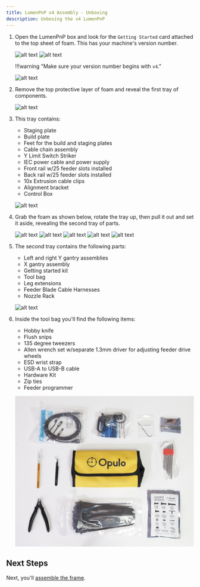 ```yaml
---
title: LumenPnP v4 Assembly - Unboxing
description: Unboxing the v4 LumenPnP
---
```


1. Open the LumenPnP box and look for the `Getting Started` card attached to the top sheet of foam. This has your machine's version number.

    ![alt text](img/IMG_2702.JPG)
    ![alt text](img/IMG_2710.JPG)

    !!!warning "Make sure your version number begins with `v4`."

    ![alt text](img/IMG_2713.JPG)

2. Remove the top protective layer of foam and reveal the first tray of components.

    ![alt text](img/IMG_2714.JPG)

3. This tray contains:
    * Staging plate
    * Build plate
    * Feet for the build and staging plates
    * Cable chain assembly
    * Y Limit Switch Striker
    * IEC power cable and power supply
    * Front rail w/25 feeder slots installed
    * Back rail w/25 feeder slots installed
    * 10x Extrusion cable clips
    * Alignment bracket
    * Control Box

     ![alt text](img/IMG_2731.JPG)

4. Grab the foam as shown below, rotate the tray up, then pull it out and set it aside, revealing the second tray of parts.

    ![alt text](img/IMG_2718.JPG)
    ![alt text](img/IMG_2719.JPG)
    ![alt text](img/IMG_2722.JPG)
    ![alt text](img/IMG_2723.JPG)
    ![alt text](img/IMG_2715.JPG)

5. The second tray contains the following parts:
    * Left and right Y gantry assemblies
    * X gantry assembly
    * Getting started kit
    * Tool bag
    * Leg extensions
    * Feeder Blade Cable Harnesses
    * Nozzle Rack

    ![alt text](img/IMG_2732.JPG)

6. Inside the tool bag you'll find the following items:
    * Hobby knife
    * Flush snips
    * 135 degree tweezers
    * Allen wrench set w/separate 1.3mm driver for adjusting feeder drive wheels
    * ESD wrist strap
    * USB-A to USB-B cable
    * Hardware Kit
    * Zip ties
    * Feeder programmer
  
    ![alt text](img/IMG_2734.JPG)

## Next Steps

Next, you'll [assemble the frame](../frame/index.md).
